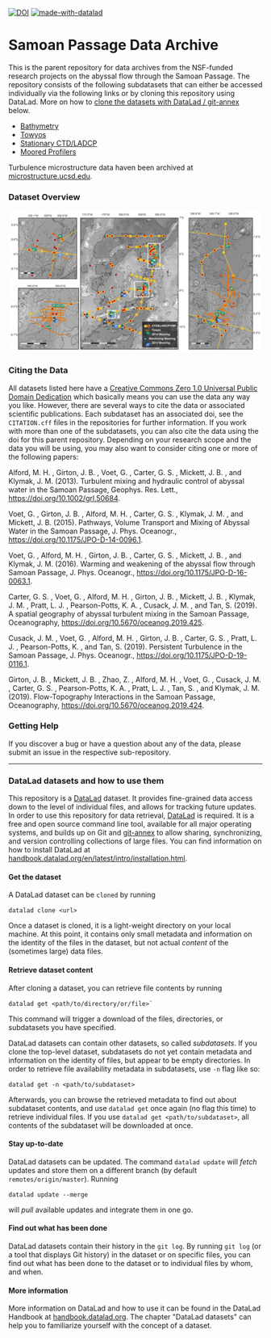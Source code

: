 [![DOI](https://zenodo.org/badge/545141744.svg)](https://zenodo.org/badge/latestdoi/545141744) 
[![made-with-datalad](https://www.datalad.org/badges/made_with.svg)](https://datalad.org)

# Samoan Passage Data Archive

This is the parent repository for data archives from the NSF-funded research projects on the abyssal flow through the Samoan Passage. The repository consists of the following subdatasets that can either be accessed individually via the following links or by cloning this repository using DataLad. More on how to [clone the datasets with DataLad / git-annex](#datalad-datasets-and-how-to-use-them) below. 

- [Bathymetry](https://github.com/gunnarvoet/sp-data-archive-bathy)
- [Towyos](https://github.com/gunnarvoet/sp-data-archive-towyo)
- [Stationary CTD/LADCP](https://github.com/gunnarvoet/sp-data-archive-ctd)
- [Moored Profilers](https://github.com/gunnarvoet/sp-data-archive-mp)

Turbulence microstructure data haven been archived at [microstructure.ucsd.edu](https://microstructure.ucsd.edu/#/).

### Dataset Overview
![Dataset Overview](./img/sp_station_map.png)

### Citing the Data
All datasets listed here have a [Creative Commons Zero 1.0 Universal Public Domain Dedication](https://creativecommons.org/publicdomain/zero/1.0/) which basically means you can use the data any way you like.
However, there are several ways to cite the data or associated scientific publications. Each subdataset has an associated doi, see the `CITATION.cff` files in the repositories for further information.
If you work with more than one of the subdatasets, you can also cite the data using the doi for this parent repository.
Depending on your research scope and the data you will be using, you may also want to consider citing one or more of the following papers:

Alford, M. H. , Girton, J. B. , Voet, G. , Carter, G. S. , Mickett, J. B. , and Klymak, J. M. (2013). Turbulent mixing and hydraulic control of abyssal water in the Samoan Passage, Geophys. Res. Lett., https://doi.org/10.1002/grl.50684.

Voet, G. , Girton, J. B. , Alford, M. H. , Carter, G. S. , Klymak, J. M. , and Mickett, J. B. (2015). Pathways, Volume Transport and Mixing of Abyssal Water in the Samoan Passage, J. Phys. Oceanogr., https://doi.org/10.1175/JPO-D-14-0096.1.

Voet, G. , Alford, M. H. , Girton, J. B. , Carter, G. S. , Mickett, J. B. , and Klymak, J. M. (2016). Warming and weakening of the abyssal flow through Samoan Passage, J. Phys. Oceanogr., https://doi.org/10.1175/JPO-D-16-0063.1.

Carter, G. S. , Voet, G. , Alford, M. H. , Girton, J. B. , Mickett, J. B. , Klymak, J. M. , Pratt, L. J. , Pearson-Potts, K. A. , Cusack, J. M. , and Tan, S. (2019). A spatial geography of abyssal turbulent mixing in the Samoan Passage, Oceanography, https://doi.org/10.5670/oceanog.2019.425.

Cusack, J. M. , Voet, G. , Alford, M. H. , Girton, J. B. , Carter, G. S. , Pratt, L. J. , Pearson-Potts, K. , and Tan, S. (2019). Persistent Turbulence in the Samoan Passage, J. Phys. Oceanogr., https://doi.org/10.1175/JPO-D-19-0116.1.

Girton, J. B. , Mickett, J. B. , Zhao, Z. , Alford, M. H. , Voet, G. , Cusack, J. M. , Carter, G. S. , Pearson-Potts, K. A. , Pratt, L. J. , Tan, S. , and Klymak, J. M. (2019). Flow-Topography Interactions in the Samoan Passage, Oceanography, https://doi.org/10.5670/oceanog.2019.424.


### Getting Help
If you discover a bug or have a question about any of the data, please submit an issue in the respective sub-repository.

--------------------------------------------------------------------------------

### DataLad datasets and how to use them

This repository is a [DataLad](https://www.datalad.org/) dataset. It provides
fine-grained data access down to the level of individual files, and allows for
tracking future updates. In order to use this repository for data retrieval,
[DataLad](https://www.datalad.org/) is required. It is a free and
open source command line tool, available for all major operating
systems, and builds up on Git and [git-annex](https://git-annex.branchable.com/)
to allow sharing, synchronizing, and version controlling collections of
large files. You can find information on how to install DataLad at
[handbook.datalad.org/en/latest/intro/installation.html](http://handbook.datalad.org/en/latest/intro/installation.html).

#### Get the dataset

A DataLad dataset can be `cloned` by running

```
datalad clone <url>
```

Once a dataset is cloned, it is a light-weight directory on your local machine.
At this point, it contains only small metadata and information on the
identity of the files in the dataset, but not actual *content* of the
(sometimes large) data files.

#### Retrieve dataset content

After cloning a dataset, you can retrieve file contents by running

```
datalad get <path/to/directory/or/file>`
```

This command will trigger a download of the files, directories, or
subdatasets you have specified.

DataLad datasets can contain other datasets, so called *subdatasets*.
If you clone the top-level dataset, subdatasets do not yet contain
metadata and information on the identity of files, but appear to be
empty directories. In order to retrieve file availability metadata in
subdatasets, use `-n` flag like so:

```
datalad get -n <path/to/subdataset>
```

Afterwards, you can browse the retrieved metadata to find out about
subdataset contents, and use `datalad get` once again (no flag this time) to retrieve individual files.
If you use `datalad get <path/to/subdataset>`, all contents of the
subdataset will be downloaded at once.

#### Stay up-to-date

DataLad datasets can be updated. The command `datalad update` will
*fetch* updates and store them on a different branch (by default
`remotes/origin/master`). Running

```
datalad update --merge
```

will *pull* available updates and integrate them in one go.

#### Find out what has been done

DataLad datasets contain their history in the ``git log``.
By running ``git log`` (or a tool that displays Git history) in the dataset or on
specific files, you can find out what has been done to the dataset or to individual files
by whom, and when.

#### More information

More information on DataLad and how to use it can be found in the DataLad Handbook at
[handbook.datalad.org](http://handbook.datalad.org/en/latest/index.html). The chapter
"DataLad datasets" can help you to familiarize yourself with the concept of a dataset.

